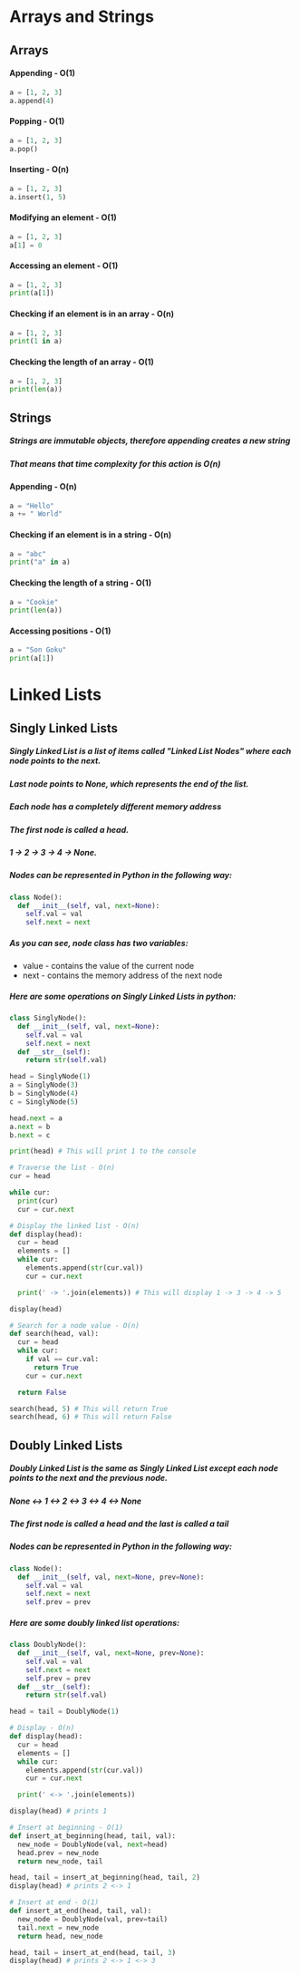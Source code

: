 # Arrays and Strings

## Arrays

#### Appending - O(1)

```python
a = [1, 2, 3]
a.append(4)
```

#### Popping - O(1)

```python
a = [1, 2, 3]
a.pop()
```

#### Inserting - O(n)

```python
a = [1, 2, 3]
a.insert(1, 5)
```

#### Modifying an element - O(1)

```python
a = [1, 2, 3]
a[1] = 0
```

#### Accessing an element - O(1)

```python
a = [1, 2, 3]
print(a[1])
```

#### Checking if an element is in an array - O(n)

```python
a = [1, 2, 3]
print(1 in a)
```

#### Checking the length of an array - O(1)

```python
a = [1, 2, 3]
print(len(a))
```

## Strings
##### Strings are immutable objects, therefore appending creates a new string
##### That means that time complexity for this action is O(n)

#### Appending - O(n)

```python
a = "Hello"
a += " World"
```

#### Checking if an element is in a string - O(n)

```python
a = "abc"
print("a" in a)
```

#### Checking the length of a string - O(1)

```python
a = "Cookie"
print(len(a))
```

#### Accessing positions - O(1)

```python
a = "Son Goku"
print(a[1])
```

# Linked Lists

## Singly Linked Lists

##### Singly Linked List is a list of items called "Linked List Nodes" where each node points to the next.
##### Last node points to None, which represents the end of the list.
##### Each node has a completely different memory address
##### The first node is called a head.
##### 1 -> 2 -> 3 -> 4 -> None.

##### Nodes can be represented in Python in the following way:

```python
class Node():
  def __init__(self, val, next=None):
    self.val = val
    self.next = next
```

##### As you can see, node class has two variables:
- value - contains the value of the current node
- next - contains the memory address of the next node

##### Here are some operations on Singly Linked Lists in python:

```python
class SinglyNode():
  def __init__(self, val, next=None):
    self.val = val
    self.next = next
  def __str__(self):
    return str(self.val)

head = SinglyNode(1)
a = SinglyNode(3)
b = SinglyNode(4)
c = SinglyNode(5)

head.next = a
a.next = b
b.next = c

print(head) # This will print 1 to the console

# Traverse the list - O(n)
cur = head

while cur:
  print(cur)
  cur = cur.next

# Display the linked list - O(n)
def display(head):
  cur = head
  elements = []
  while cur:
    elements.append(str(cur.val))
    cur = cur.next

  print(' -> '.join(elements)) # This will display 1 -> 3 -> 4 -> 5

display(head)

# Search for a node value - O(n)
def search(head, val):
  cur = head
  while cur:
    if val == cur.val:
      return True
    cur = cur.next

  return False

search(head, 5) # This will return True
search(head, 6) # This will return False
```

## Doubly Linked Lists

##### Doubly Linked List is the same as Singly Linked List except each node points to the next and the previous node.
##### None <-> 1 <-> 2 <-> 3 <-> 4 <-> None
##### The first node is called a head and the last is called a tail

##### Nodes can be represented in Python in the following way:

```python
class Node():
  def __init__(self, val, next=None, prev=None):
    self.val = val
    self.next = next
    self.prev = prev
```
##### Here are some doubly linked list operations:

```python
class DoublyNode():
  def __init__(self, val, next=None, prev=None):
    self.val = val
    self.next = next
    self.prev = prev
  def __str__(self):
    return str(self.val)

head = tail = DoublyNode(1)

# Display - O(n)
def display(head):
  cur = head
  elements = []
  while cur:
    elements.append(str(cur.val))
    cur = cur.next

  print(' <-> '.join(elements))

display(head) # prints 1

# Insert at beginning - O(1)
def insert_at_beginning(head, tail, val):
  new_node = DoublyNode(val, next=head)
  head.prev = new_node
  return new_node, tail

head, tail = insert_at_beginning(head, tail, 2)
display(head) # prints 2 <-> 1

# Insert at end - O(1)
def insert_at_end(head, tail, val):
  new_node = DoublyNode(val, prev=tail)
  tail.next = new_node
  return head, new_node

head, tail = insert_at_end(head, tail, 3)
display(head) # prints 2 <-> 1 <-> 3
```
